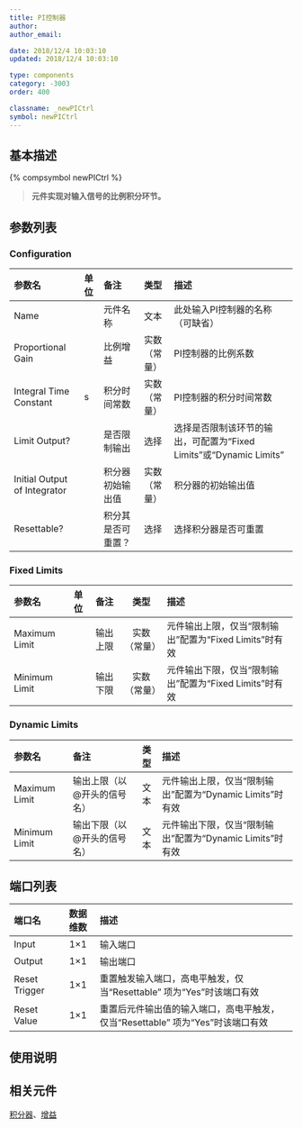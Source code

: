 ```yaml
---
title: PI控制器
author: 
author_email:

date: 2018/12/4 10:03:10
updated: 2018/12/4 10:03:10

type: components
category: -3003
order: 400

classname: _newPICtrl
symbol: newPICtrl
---
```

## 基本描述
{% compsymbol newPICtrl %}

> **元件实现对输入信号的比例积分环节。**

## 参数列表
### Configuration
| 参数名 | 单位 | 备注 | 类型 | 描述 |
| :--- | :--- | :--- | :--: | :--- |
| Name |  | 元件名称 | 文本 | 此处输入PI控制器的名称（可缺省） |
| Proportional Gain |  | 比例增益 | 实数（常量） | PI控制器的比例系数 |
| Integral Time Constant | s | 积分时间常数 | 实数（常量） | PI控制器的积分时间常数 |
| Limit Output? |  | 是否限制输出 | 选择 | 选择是否限制该环节的输出，可配置为“Fixed Limits”或“Dynamic Limits”  |
| Initial Output of Integrator |  | 积分器初始输出值 | 实数（常量） | 积分器的初始输出值 |
| Resettable? |  | 积分其是否可重置？ | 选择 | 选择积分器是否可重置 |

### Fixed Limits
| 参数名 | 单位 | 备注 | 类型 | 描述 |
| :--- | :--- | :--- | :--: | :--- |
| Maximum Limit |  | 输出上限 | 实数（常量） | 元件输出上限，仅当“限制输出”配置为“Fixed Limits”时有效 |
| Minimum Limit |  | 输出下限 | 实数（常量） | 元件输出下限，仅当“限制输出”配置为“Fixed Limits”时有效 |

### Dynamic Limits
| 参数名 | 备注 | 类型 | 描述 |
| :--- | :--- | :--: | :--- |
| Maximum Limit | 输出上限（以@开头的信号名） | 文本 | 元件输出上限，仅当“限制输出”配置为“Dynamic Limits”时有效 |
| Minimum Limit | 输出下限（以@开头的信号名） | 文本 | 元件输出下限，仅当“限制输出”配置为“Dynamic Limits”时有效 |


## 端口列表

| 端口名 | 数据维数 | 描述 |
| :--- | :--:  | :--- |
| Input | 1×1 |输入端口 |                   
| Output | 1×1 | 输出端口|                   
| Reset Trigger | 1×1 |重置触发输入端口，高电平触发，仅当“Resettable” 项为“Yes”时该端口有效|                   
| Reset Value | 1×1 |重置后元件输出值的输入端口，高电平触发，仅当“Resettable” 项为“Yes”时该端口有效 |                   

## 使用说明



## 相关元件

[积分器](comp_newIntegrator.html)、[增益](comp_newGain.html)
